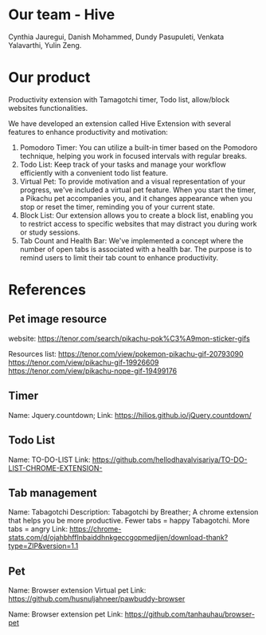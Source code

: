 # Our team - Hive
Cynthia Jauregui, Danish Mohammed, Dundy Pasupuleti, Venkata Yalavarthi, Yulin Zeng.
<!-- My First Commit -->

# Our product
Productivity extension with Tamagotchi timer, Todo list, allow/block websites functionalities.

We have developed an extension called Hive Extension with several features to enhance productivity and motivation:  
1. Pomodoro Timer: You can utilize a built-in timer based on the Pomodoro technique, helping you work in focused intervals with regular breaks.  
2. Todo List: Keep track of your tasks and manage your workflow efficiently with a convenient todo list feature.  
3. Virtual Pet: To provide motivation and a visual representation of your progress, we've included a virtual pet feature. When you start the timer, a Pikachu pet accompanies you, and it changes appearance when you stop or reset the timer, reminding you of your current state.  
4. Block List: Our extension allows you to create a block list, enabling you to restrict access to specific websites that may distract you during work or study sessions.  
5. Tab Count and Health Bar: We've implemented a concept where the number of open tabs is associated with a health bar. The purpose is to remind users to limit their tab count to enhance productivity. 

# References

## Pet image resource 
website: https://tenor.com/search/pikachu-pok%C3%A9mon-sticker-gifs

Resources list: 
https://tenor.com/view/pokemon-pikachu-gif-20793090
https://tenor.com/view/pikachu-gif-19926609
https://tenor.com/view/pikachu-nope-gif-19499176

## Timer
Name: Jquery.countdown; 
Link: https://hilios.github.io/jQuery.countdown/

## Todo List
Name: TO-DO-LIST
Link: https://github.com/hellodhavalvisariya/TO-DO-LIST-CHROME-EXTENSION-

## Tab management
Name: Tabagotchi 
Description: Tabagotchi by Breather; A chrome extension that helps you be more productive. Fewer tabs = happy Tabagotchi. More tabs = angry 
Link: https://chrome-stats.com/d/ojahbhfflnbaiddhnkgeccgopmedjjen/download-thank?type=ZIP&version=1.1

## Pet
Name: Browser extension Virtual pet 
Link: https://github.com/husnuljahneer/pawbuddy-browser

Name: Browser extension pet 
Link: https://github.com/tanhauhau/browser-pet
